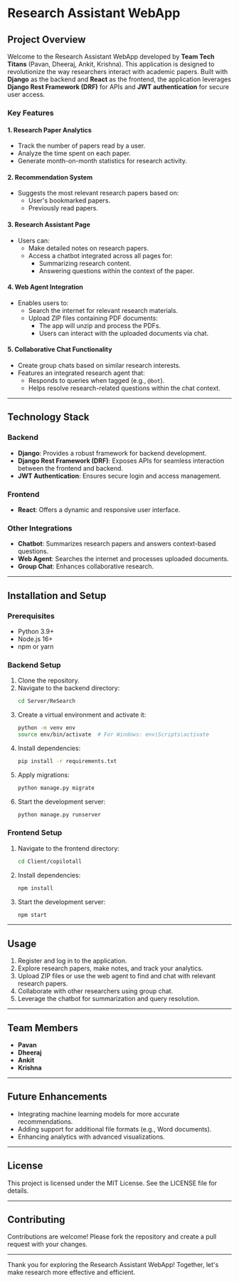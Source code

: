 # Research Assistant WebApp

## Project Overview
Welcome to the Research Assistant WebApp developed by **Team Tech Titans** (Pavan, Dheeraj, Ankit, Krishna). This application is designed to revolutionize the way researchers interact with academic papers. Built with **Django** as the backend and **React** as the frontend, the application leverages **Django Rest Framework (DRF)** for APIs and **JWT authentication** for secure user access.

### Key Features

#### 1. **Research Paper Analytics**
- Track the number of papers read by a user.
- Analyze the time spent on each paper.
- Generate month-on-month statistics for research activity.

#### 2. **Recommendation System**
- Suggests the most relevant research papers based on:
  - User's bookmarked papers.
  - Previously read papers.

#### 3. **Research Assistant Page**
- Users can:
  - Make detailed notes on research papers.
  - Access a chatbot integrated across all pages for:
    - Summarizing research content.
    - Answering questions within the context of the paper.

#### 4. **Web Agent Integration**
- Enables users to:
  - Search the internet for relevant research materials.
  - Upload ZIP files containing PDF documents:
    - The app will unzip and process the PDFs.
    - Users can interact with the uploaded documents via chat.

#### 5. **Collaborative Chat Functionality**
- Create group chats based on similar research interests.
- Features an integrated research agent that:
  - Responds to queries when tagged (e.g., `@bot`).
  - Helps resolve research-related questions within the chat context.

---

## Technology Stack

### Backend
- **Django**: Provides a robust framework for backend development.
- **Django Rest Framework (DRF)**: Exposes APIs for seamless interaction between the frontend and backend.
- **JWT Authentication**: Ensures secure login and access management.

### Frontend
- **React**: Offers a dynamic and responsive user interface.

### Other Integrations
- **Chatbot**: Summarizes research papers and answers context-based questions.
- **Web Agent**: Searches the internet and processes uploaded documents.
- **Group Chat**: Enhances collaborative research.

---

## Installation and Setup

### Prerequisites
- Python 3.9+
- Node.js 16+
- npm or yarn

### Backend Setup
1. Clone the repository.
2. Navigate to the backend directory:
   ```bash
   cd Server/ReSearch
   ```
3. Create a virtual environment and activate it:
   ```bash
   python -m venv env
   source env/bin/activate  # For Windows: env\Scripts\activate
   ```
4. Install dependencies:
   ```bash
   pip install -r requirements.txt
   ```
5. Apply migrations:
   ```bash
   python manage.py migrate
   ```
6. Start the development server:
   ```bash
   python manage.py runserver
   ```

### Frontend Setup
1. Navigate to the frontend directory:
   ```bash
   cd Client/copilotall
   ```
2. Install dependencies:
   ```bash
   npm install
   ```
3. Start the development server:
   ```bash
   npm start
   ```

---

## Usage
1. Register and log in to the application.
2. Explore research papers, make notes, and track your analytics.
3. Upload ZIP files or use the web agent to find and chat with relevant research papers.
4. Collaborate with other researchers using group chat.
5. Leverage the chatbot for summarization and query resolution.

---

## Team Members
- **Pavan**
- **Dheeraj**
- **Ankit**
- **Krishna**

---

## Future Enhancements
- Integrating machine learning models for more accurate recommendations.
- Adding support for additional file formats (e.g., Word documents).
- Enhancing analytics with advanced visualizations.

---

## License
This project is licensed under the MIT License. See the LICENSE file for details.

---

## Contributing
Contributions are welcome! Please fork the repository and create a pull request with your changes.

---

Thank you for exploring the Research Assistant WebApp! Together, let's make research more effective and efficient.

